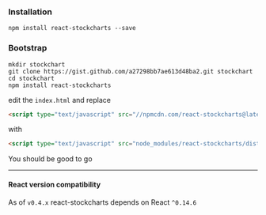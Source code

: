 ### Installation
```
npm install react-stockcharts --save
```

### Bootstrap
```
mkdir stockchart
git clone https://gist.github.com/a27298bb7ae613d48ba2.git stockchart
cd stockchart
npm install react-stockcharts
```
edit the `index.html` and replace

```html
<script type="text/javascript" src="//npmcdn.com/react-stockcharts@latest/dist/react-stockcharts.min.js"></script>
```

with

```html
<script type="text/javascript" src="node_modules/react-stockcharts/dist/react-stockcharts.js"></script>
```

You should be good to go

---
#### React version compatibility

As of `v0.4.x` react-stockcharts depends on React `^0.14.6`